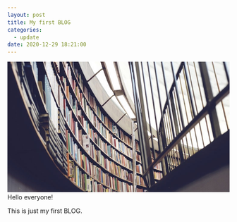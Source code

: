 ```yaml
---
layout: post
title: My first BLOG
categories:
  - update
date: 2020-12-29 18:21:00
---
```


<img src="/images/fulls/03.jpg" class="fit image"> Hello everyone!

This is just my first BLOG.
